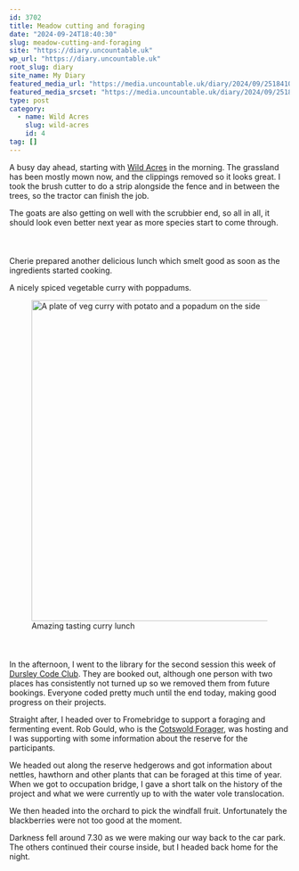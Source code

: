 ```yaml
---
id: 3702
title: Meadow cutting and foraging
date: "2024-09-24T18:40:30"
slug: meadow-cutting-and-foraging
site: "https://diary.uncountable.uk"
wp_url: "https://diary.uncountable.uk"
root_slug: diary
site_name: My Diary
featured_media_url: "https://media.uncountable.uk/diary/2024/09/25184106/IMG20240924124921.webp"
featured_media_srcset: "https://media.uncountable.uk/diary/2024/09/25184106/IMG20240924124921-300x169.webp 300w, https://media.uncountable.uk/diary/2024/09/25184106/IMG20240924124921-1024x576.webp 1024w, https://media.uncountable.uk/diary/2024/09/25184106/IMG20240924124921-150x150.webp 150w, https://media.uncountable.uk/diary/2024/09/25184106/IMG20240924124921-640x360.webp 640w, https://media.uncountable.uk/diary/2024/09/25184106/IMG20240924124921.webp 2000w"
type: post
category:
  - name: Wild Acres
    slug: wild-acres
    id: 4
tag: []
---
```



<p>A busy day ahead, starting with <a href="https://wildacres.org.uk/">Wild Acres</a> in the morning.  The grassland has been mostly mown now, and the clippings removed so it looks great.  I took the brush cutter to do a strip alongside the fence and in between the trees, so the tractor can finish the job.</p>



<p>The goats are also getting on well with the scrubbier end, so all in all, it should look even better next year as more species start to come through.</p>


<style>.kb-row-layout-id3702_10bbf4-f9 > .kt-row-column-wrap{align-content:start;}:where(.kb-row-layout-id3702_10bbf4-f9 > .kt-row-column-wrap) > .wp-block-kadence-column{justify-content:start;}.kb-row-layout-id3702_10bbf4-f9 > .kt-row-column-wrap{column-gap:var(--global-kb-gap-md, 2rem);row-gap:var(--global-kb-gap-md, 2rem);padding-top:var(--global-kb-spacing-sm, 1.5rem);padding-bottom:var(--global-kb-spacing-sm, 1.5rem);grid-template-columns:repeat(2, minmax(0, 1fr));}.kb-row-layout-id3702_10bbf4-f9 > .kt-row-layout-overlay{opacity:0.30;}@media all and (max-width: 1024px){.kb-row-layout-id3702_10bbf4-f9 > .kt-row-column-wrap{grid-template-columns:repeat(2, minmax(0, 1fr));}}@media all and (max-width: 767px){.kb-row-layout-id3702_10bbf4-f9 > .kt-row-column-wrap{grid-template-columns:minmax(0, 1fr);}.kb-row-layout-id3702_10bbf4-f9 > .kt-row-column-wrap > .wp-block-kadence-column:nth-of-type(1){order:2;}.kb-row-layout-id3702_10bbf4-f9 > .kt-row-column-wrap > .wp-block-kadence-column:nth-of-type(2){order:1;}.kb-row-layout-id3702_10bbf4-f9 > .kt-row-column-wrap > .wp-block-kadence-column:nth-of-type(3){order:12;}.kb-row-layout-id3702_10bbf4-f9 > .kt-row-column-wrap > .wp-block-kadence-column:nth-of-type(4){order:11;}.kb-row-layout-id3702_10bbf4-f9 > .kt-row-column-wrap > .wp-block-kadence-column:nth-of-type(5){order:22;}.kb-row-layout-id3702_10bbf4-f9 > .kt-row-column-wrap > .wp-block-kadence-column:nth-of-type(6){order:21;}.kb-row-layout-id3702_10bbf4-f9 > .kt-row-column-wrap > .wp-block-kadence-column:nth-of-type(7){order:32;}.kb-row-layout-id3702_10bbf4-f9 > .kt-row-column-wrap > .wp-block-kadence-column:nth-of-type(8){order:31;}}</style><div class="kb-row-layout-wrap kb-row-layout-id3702_10bbf4-f9 alignnone wp-block-kadence-rowlayout"><div class="kt-row-column-wrap kt-has-2-columns kt-row-layout-equal kt-tab-layout-inherit kt-mobile-layout-row kt-row-valign-top">
<style>.kadence-column3702_25eb58-3e > .kt-inside-inner-col,.kadence-column3702_25eb58-3e > .kt-inside-inner-col:before{border-top-left-radius:0px;border-top-right-radius:0px;border-bottom-right-radius:0px;border-bottom-left-radius:0px;}.kadence-column3702_25eb58-3e > .kt-inside-inner-col{column-gap:var(--global-kb-gap-sm, 1rem);}.kadence-column3702_25eb58-3e > .kt-inside-inner-col{flex-direction:column;}.kadence-column3702_25eb58-3e > .kt-inside-inner-col > .aligncenter{width:100%;}.kadence-column3702_25eb58-3e > .kt-inside-inner-col:before{opacity:0.3;}.kadence-column3702_25eb58-3e{position:relative;}@media all and (max-width: 1024px){.kadence-column3702_25eb58-3e > .kt-inside-inner-col{flex-direction:column;justify-content:center;}}@media all and (max-width: 767px){.kadence-column3702_25eb58-3e > .kt-inside-inner-col{flex-direction:column;justify-content:center;}}</style>
<div class="wp-block-kadence-column kadence-column3702_25eb58-3e"><div class="kt-inside-inner-col">
<p>Cherie prepared another delicious lunch which smelt good as soon as the ingredients started cooking.</p>



<p>A nicely spiced vegetable curry with poppadums.</p>



<p></p>
</div></div>


<style>.kadence-column3702_261b3f-56 > .kt-inside-inner-col,.kadence-column3702_261b3f-56 > .kt-inside-inner-col:before{border-top-left-radius:0px;border-top-right-radius:0px;border-bottom-right-radius:0px;border-bottom-left-radius:0px;}.kadence-column3702_261b3f-56 > .kt-inside-inner-col{column-gap:var(--global-kb-gap-sm, 1rem);}.kadence-column3702_261b3f-56 > .kt-inside-inner-col{flex-direction:column;}.kadence-column3702_261b3f-56 > .kt-inside-inner-col > .aligncenter{width:100%;}.kadence-column3702_261b3f-56 > .kt-inside-inner-col:before{opacity:0.3;}.kadence-column3702_261b3f-56{position:relative;}@media all and (max-width: 1024px){.kadence-column3702_261b3f-56 > .kt-inside-inner-col{flex-direction:column;justify-content:center;}}@media all and (max-width: 767px){.kadence-column3702_261b3f-56 > .kt-inside-inner-col{flex-direction:column;justify-content:center;}}</style>
<div class="wp-block-kadence-column kadence-column3702_261b3f-56"><div class="kt-inside-inner-col">
<figure class="wp-block-image size-large"><img loading="lazy" decoding="async" width="1024" height="576" src="https://media.uncountable.uk/diary/2024/09/25184107/IMG20240924131423-1024x576.webp" alt="A plate of veg curry with potato and a popadum on the side" class="wp-image-3704" srcset="https://media.uncountable.uk/diary/2024/09/25184107/IMG20240924131423-1024x576.webp 1024w, https://media.uncountable.uk/diary/2024/09/25184107/IMG20240924131423-300x169.webp 300w, https://media.uncountable.uk/diary/2024/09/25184107/IMG20240924131423-640x360.webp 640w, https://media.uncountable.uk/diary/2024/09/25184107/IMG20240924131423.webp 2000w" sizes="auto, (max-width: 1024px) 100vw, 1024px" /><figcaption class="wp-element-caption">Amazing tasting curry lunch</figcaption></figure>
</div></div>

</div></div>


<p>In the afternoon, I went to the library for the second session this week of <a href="https://www.facebook.com/dursleycodeclub">Dursley Code Club</a>.  They are booked out, although one person with two places has consistently not turned up so we removed them from future bookings.  Everyone coded pretty much until the end today, making good progress on their projects.</p>



<p>Straight after, I headed over to Fromebridge to support a foraging and fermenting event.  Rob Gould, who is the <a href="https://www.cotswoldforager.co.uk/">Cotswold Forager</a>, was hosting and I was supporting with some information about the reserve for the participants.</p>



<p>We headed out along the reserve hedgerows and got information about nettles, hawthorn and other plants that can be foraged at this time of year.  When we got to occupation bridge, I gave a short talk on the history of the project and what we were currently up to with the water vole translocation.  </p>



<p>We then headed into the orchard to pick the windfall fruit.  Unfortunately the blackberries were not too good at the moment.  </p>



<p>Darkness fell around 7.30 as we were making our way back to the car park.  The others continued their course inside, but I headed back home for the night.</p>
